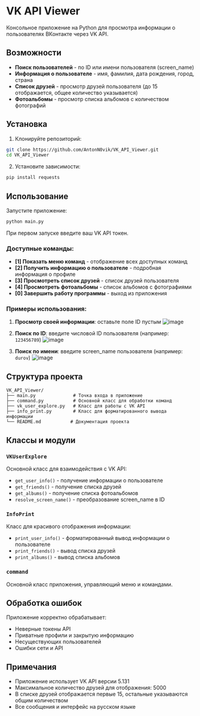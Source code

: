 # VK API Viewer

Консольное приложение на Python для просмотра информации о пользователях ВКонтакте через VK API.

## Возможности

-  **Поиск пользователей** - по ID или имени пользователя (screen_name)
-  **Информация о пользователе** - имя, фамилия, дата рождения, город, страна
-  **Список друзей** - просмотр друзей пользователя (до 15 отображается, общее количество указывается)
-  **Фотоальбомы** - просмотр списка альбомов с количеством фотографий

## Установка

1. Клонируйте репозиторий:
```bash
git clone https://github.com/AntonN0vik/VK_API_Viewer.git
cd VK_API_Viewer
```

2. Установите зависимости:
```bash
pip install requests
```

## Использование

Запустите приложение:
```bash
python main.py
```

При первом запуске введите ваш VK API токен.

### Доступные команды:

- **[1] Показать меню команд** - отображение всех доступных команд
- **[2] Получить информацию о пользователе** - подробная информация о профиле
- **[3] Просмотреть список друзей** - список друзей пользователя
- **[4] Просмотреть фотоальбомы** - список альбомов с фотографиями
- **[0] Завершить работу программы** - выход из приложения

### Примеры использования:

1. **Просмотр своей информации**: оставьте поле ID пустым
![image](https://github.com/user-attachments/assets/bb808549-3702-4378-b6ec-6dea3b6c9899)

2. **Поиск по ID**: введите числовой ID пользователя (например: `123456789`)
![image](https://github.com/user-attachments/assets/b18c678d-8e9f-44a4-8433-d6d47245bd4c)

3. **Поиск по имени**: введите screen_name пользователя (например: `durov`)
![image](https://github.com/user-attachments/assets/b06fbc77-9f18-4ad3-85e8-f181a762ff1a)

## Структура проекта

```
VK_API_Viewer/
├── main.py              # Точка входа в приложение
├── сommand.py           # Основной класс для обработки команд
├── vk_user_explore.py   # Класс для работы с VK API
├── info_print.py        # Класс для форматированного вывода информации
└── README.md           # Документация проекта
```

## Классы и модули

### `VKUserExplore`
Основной класс для взаимодействия с VK API:
- `get_user_info()` - получение информации о пользователе
- `get_friends()` - получение списка друзей
- `get_albums()` - получение списка фотоальбомов
- `resolve_screen_name()` - преобразование screen_name в ID

### `InfoPrint`
Класс для красивого отображения информации:
- `print_user_info()` - форматированный вывод информации о пользователе
- `print_friends()` - вывод списка друзей
- `print_albums()` - вывод списка альбомов

### `command`
Основной класс приложения, управляющий меню и командами.

## Обработка ошибок

Приложение корректно обрабатывает:
- Неверные токены API
- Приватные профили и закрытую информацию
- Несуществующих пользователей
- Ошибки сети и API

## Примечания

- Приложение использует VK API версии 5.131
- Максимальное количество друзей для отображения: 5000
- В списке друзей отображается первые 15, остальные указываются общим количеством
- Все сообщения и интерфейс на русском языке
